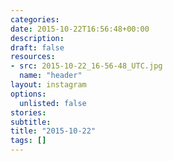 ```yaml
---
categories:
date: 2015-10-22T16:56:48+00:00
description:
draft: false
resources:
- src: 2015-10-22_16-56-48_UTC.jpg
  name: "header"
layout: instagram
options:
  unlisted: false
stories:
subtitle:
title: "2015-10-22"
tags: []
---
```


 
